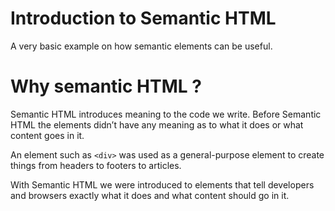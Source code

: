 # Introduction to Semantic HTML
A very basic example on how semantic elements can be useful. 

# Why semantic HTML ? 
Semantic HTML introduces meaning to the code we write. Before Semantic HTML the elements didn’t have any meaning as to what it does or what content goes in it. 

An element such as `<div>` was used as a general-purpose element to create things from headers to footers to articles. 

With Semantic HTML we were introduced to elements that tell developers and browsers exactly what it does and what content should go in it.


